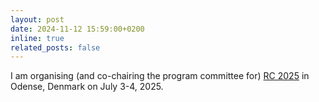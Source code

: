```yaml
---
layout: post
date: 2024-11-12 15:59:00+0200
inline: true
related_posts: false
---
```


I am organising (and co-chairing the program committee for) <a
href="https://reversible-computation-2025.github.io">RC 2025</a>
in Odense, Denmark on July 3-4, 2025.
